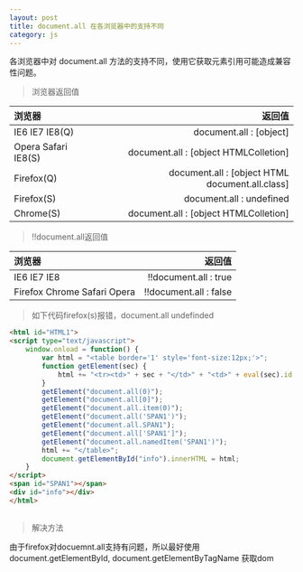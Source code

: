 ```yaml
---
layout: post
title: document.all 在各浏览器中的支持不同
category: js
---
```


各浏览器中对 document.all 方法的支持不同，使用它获取元素引用可能造成兼容性问题。

>浏览器返回值

|  浏览器  |  返回值  |
| :-------- | --------:|
|  IE6 IE7 IE8(Q)  |  document.all : [object]  |
|  Opera Safari IE8(S)  | document.all : [object HTMLColletion]  |
|  Firefox(Q)  |  document.all : [object HTML document.all.class]  |
|  Firefox(S)  |  document.all : undefined  |
|  Chrome(S)  |  document.all : [object HTMLColletion] |

> !!document.all返回值

|  浏览器  |  返回值  |
| :-------- | --------:|
|  IE6 IE7 IE8  |  !!document.all : true  |
|  Firefox Chrome Safari Opera  | !!document.all : false  |


>如下代码firefox(s)报错，document.all undefinded

```html
<html id="HTML1">
<script type="text/javascript">
    window.onload = function() {
        var html = "<table border='1' style='font-size:12px;'>";
        function getElement(sec) {
            html += "<tr><td>" + sec + "</td>" + "<td>" + eval(sec).id + "</td>";
        }
        getElement("document.all(0)");
        getElement("document.all[0]");
        getElement("document.all.item(0)");
        getElement("document.all('SPAN1')");
        getElement("document.all.SPAN1");
        getElement("document.all['SPAN1']");
        getElement("document.all.namedItem('SPAN1')");
        html += "</table>";
        document.getElementById("info").innerHTML = html;
    }
</script>
<span id="SPAN1"></span>
<div id="info"></div>
</html>
           
```

>解决方法

由于firefox对docuemnt.all支持有问题，所以最好使用document.getElementById, document.getElementByTagName 获取dom